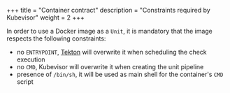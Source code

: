 +++
title = "Container contract"
description = "Constraints required by Kubevisor"
weight = 2
+++

In order to use a Docker image as a `Unit`, it is mandatory that the image respects the following constraints:

 - no `ENTRYPOINT`, [Tekton](https://tekton.dev) will overwrite it when scheduling the check execution
 - no `CMD`, Kubevisor will overwrite it when creating the unit pipeline
 - presence of `/bin/sh`, it will be used as main shell for the container's `CMD` script
